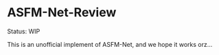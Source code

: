 # ASFM-Net-Review

Status: WIP

This is an unofficial implement of ASFM-Net, and we hope it works orz...
